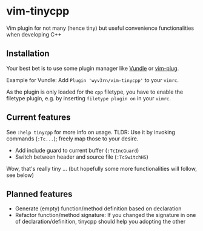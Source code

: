 # vim-tinycpp
Vim plugin for not many (hence tiny) but useful convenience functionalities when developing C++

## Installation

Your best bet is to use some plugin manager like [Vundle](https://github.com/VundleVim/Vundle.vim) or [vim-plug](https://github.com/junegunn/vim-plug).

Example for Vundle: Add `Plugin 'wyv3rn/vim-tinycpp'` to your `vimrc`.

As the plugin is only loaded for the `cpp` filetype, you have to enable the filetype plugin, e.g. by inserting `filetype plugin on` in your `vimrc`.

## Current features

See `:help tinycpp` for more info on usage.
TLDR: Use it by invoking commands (`:Tc...`); freely map those to your desire.

* Add include guard to current buffer (`:TcIncGuard`)
* Switch between header and source file (`:TcSwitchHS`)

Wow, that's really tiny ... (but hopefully some more functionalities will follow, see below)

## Planned features

* Generate (empty) function/method definition based on declaration
* Refactor function/method signature: If you changed the signature in one of declaration/definition, tinycpp should help you adopting the other

